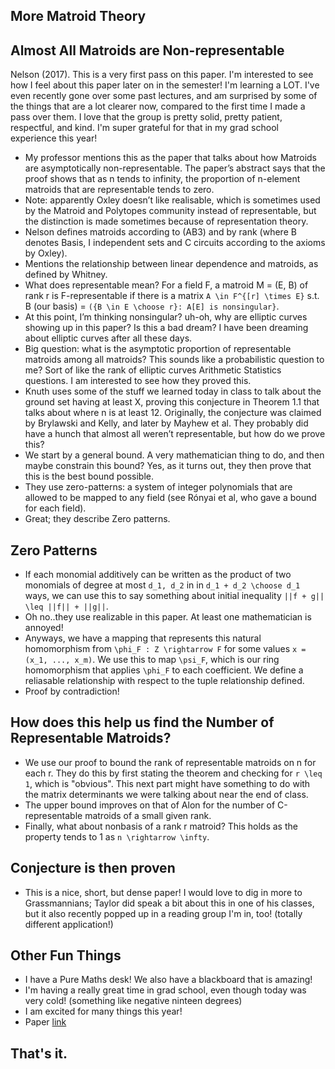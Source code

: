 ## More Matroid Theory

## Almost All Matroids are Non-representable
Nelson (2017). This is a very first pass on this paper. I'm interested to see how I feel about this paper later on in the semester! 
I'm learning a LOT. I've even recently gone over some past lectures, and am surprised by some of the things that are a lot clearer now, compared
to the first time I made a pass over them. I love that the group is pretty solid, pretty patient, respectful, and kind. I'm super grateful for that in my grad school experience this year!
- My professor mentions this as the paper that talks about how Matroids are asymptotically non-representable.
The paper’s abstract says that the proof shows that as n tends to infinity, the proportion of n-element matroids that are representable tends to zero.
- Note: apparently Oxley doesn’t like realisable, which is sometimes used by the Matroid and Polytopes community instead of representable, but the distinction is made sometimes because of representation theory.
- Nelson defines matroids according to (AB3) and by rank (where B denotes Basis, I independent sets and C circuits according to the axioms by Oxley).
- Mentions the relationship between linear dependence and matroids, as defined by Whitney.
- What does representable mean? For a field F, a matroid M = (E, B) of rank r is F-representable if there is a matrix ```A \in F^{[r] \times E}``` s.t. B (our basis) = ```({B \in E \choose r}: A[E] is nonsingular}```.
- At this point, I’m thinking nonsingular? uh-oh, why are elliptic curves showing up in this paper? Is this a bad dream? I have been dreaming about elliptic curves after all these days.
- Big question: what is the asymptotic proportion of representable matroids among all matroids? This sounds like a probabilistic question to me? Sort of like the rank of elliptic curves Arithmetic Statistics questions. I am interested to see how they proved this.
- Knuth uses some of the stuff we learned today in class to talk about the ground set having at least X, proving this conjecture in Theorem 1.1 that talks about where n is at least 12. Originally, the conjecture was claimed by Brylawski and Kelly, and later by Mayhew et al. They probably did have a hunch that almost all weren’t representable, but how do we prove this?
- We start by a general bound. A very mathematician thing to do, and then maybe constrain this bound? Yes, as it turns out, they then prove that this is the best bound possible.
- They use zero-patterns: a system of integer polynomials that are allowed to be mapped to any field (see Rónyai et al, who gave a bound for each field).
- Great; they describe Zero patterns.

## Zero Patterns
- If each monomial additively can be written as the product of two monomials of degree at most ```d_1, d_2``` in in ```d_1 + d_2 \choose d_1``` ways, we can use this to say something about initial inequality ```||f + g|| \leq ||f|| + ||g||```.
- Oh no..they use realizable in this paper. At least one mathematician is annoyed!
- Anyways, we have a mapping that represents this natural homomorphism from ```\phi_F : Z \rightarrow F``` for some values ```x = (x_1, ..., x_m)```. We use this to map ```\psi_F```, which is our ring homomorphism that applies ```\phi_F``` to each coefficient. We define a reliasable relationship with respect to the tuple relationship defined.
- Proof by contradiction!

## How does this help us find the Number of Representable Matroids?
- We use our proof to bound the rank of representable matroids on n for each r. They do this by first stating the theorem and checking for ```r \leq 1```, which is "obvious". This next part might have something to do with the matrix determinants we were talking about near the end of class.
- The upper bound improves on that of Alon for the number of C-representable matroids of a small given rank.
- Finally, what about nonbasis of a rank r matroid? This holds as the property tends to 1 as ```n \rightarrow \infty```.

## Conjecture is then proven
- This is a nice, short, but dense paper! I would love to dig in more to Grassmannians; Taylor did speak a bit about this in one of his classes, but it also recently popped up in a reading group I'm in, too! (totally different application!)

## Other Fun Things
- I have a Pure Maths desk! We also have a blackboard that is amazing!
- I'm having a really great time in grad school, even though today was very cold! (something like negative ninteen degrees)
- I am excited for many things this year!
- Paper [link](https://arxiv.org/pdf/1605.04288.pdf)

## That's it.

